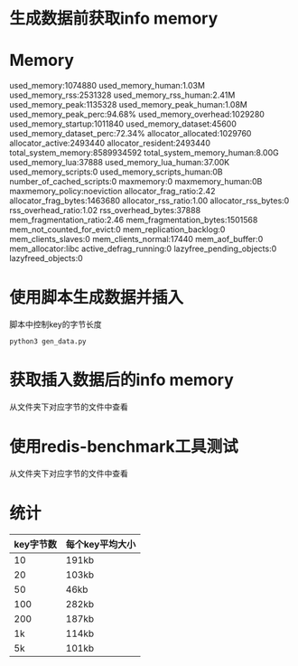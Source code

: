 # 生成数据前获取info memory

# Memory
used_memory:1074880
used_memory_human:1.03M
used_memory_rss:2531328
used_memory_rss_human:2.41M
used_memory_peak:1135328
used_memory_peak_human:1.08M
used_memory_peak_perc:94.68%
used_memory_overhead:1029280
used_memory_startup:1011840
used_memory_dataset:45600
used_memory_dataset_perc:72.34%
allocator_allocated:1029760
allocator_active:2493440
allocator_resident:2493440
total_system_memory:8589934592
total_system_memory_human:8.00G
used_memory_lua:37888
used_memory_lua_human:37.00K
used_memory_scripts:0
used_memory_scripts_human:0B
number_of_cached_scripts:0
maxmemory:0
maxmemory_human:0B
maxmemory_policy:noeviction
allocator_frag_ratio:2.42
allocator_frag_bytes:1463680
allocator_rss_ratio:1.00
allocator_rss_bytes:0
rss_overhead_ratio:1.02
rss_overhead_bytes:37888
mem_fragmentation_ratio:2.46
mem_fragmentation_bytes:1501568
mem_not_counted_for_evict:0
mem_replication_backlog:0
mem_clients_slaves:0
mem_clients_normal:17440
mem_aof_buffer:0
mem_allocator:libc
active_defrag_running:0
lazyfree_pending_objects:0
lazyfreed_objects:0


# 使用脚本生成数据并插入
脚本中控制key的字节长度
```shell
python3 gen_data.py
```

# 获取插入数据后的info memory
从文件夹下对应字节的文件中查看

# 使用redis-benchmark工具测试
从文件夹下对应字节的文件中查看


# 统计
| key字节数 | 每个key平均大小 |
| ---       | ---             |
| 10        | 191kb           |
| 20        | 103kb           |
| 50        | 46kb            |
| 100       | 282kb           |
| 200       | 187kb           |
| 1k        | 114kb           |
| 5k        | 101kb           |



